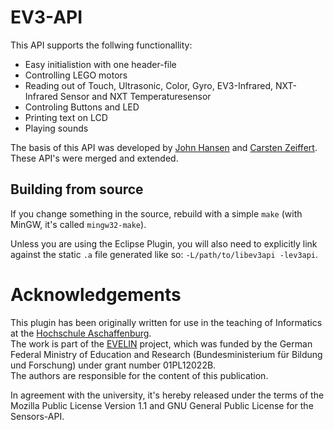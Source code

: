 # EV3-API
This API supports the follwing functionallity:
* Easy initialistion with one header-file
* Controlling LEGO motors
* Reading out of Touch, Ultrasonic, Color, Gyro, EV3-Infrared, NXT-Infrared Sensor and NXT Temperaturesensor
* Controling Buttons and LED
* Printing text on LCD
* Playing sounds

The basis of this API was developed by [John Hansen](http://bricxcc.sourceforge.net/test_releases/)
and [Carsten Zeiffert](https://github.com/carstenz/ev3sensor/).
These API's were merged and extended.

## Building from source
If you change something in the source, rebuild with a simple `make` (with MinGW, it's called `mingw32-make`).

Unless you are using the Eclipse Plugin, you will also need to explicitly link against the static `.a` file generated like so: 
`-L/path/to/libev3api -lev3api`.

# Acknowledgements
This plugin has been originally written for use in the teaching of Informatics at the [Hochschule Aschaffenburg](https://www.h-ab.de/).   
The work is part of the [EVELIN](http://www.evelinprojekt.de/en/) project, which was funded by the German Federal Ministry of Education and Research (Bundesministerium für Bildung und Forschung)	under grant number 01PL12022B.   
The authors are responsible	for the content of this publication.

In agreement with the university, it's hereby released under the terms of the Mozilla Public License Version 1.1 and GNU General Public License for the Sensors-API.
